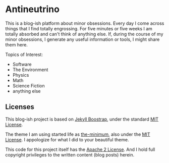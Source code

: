# Antineutrino

This is a blog-ish platform about minor obsessions. Every day I come across things that I find totally engrossing. For five minutes or five weeks I am totally absorbed and can't think of anything else. If, during the course of my minor obsessions, I generate any useful information or tools, I might share them here.

Topics of Interest:

* Software
* The Environment
* Physics
* Math
* Science Fiction
* anything else

## Licenses

This blog-ish project is based on [Jekyll Boostrap](http://jekyllbootstrap.com), under the standard [MIT License](http://opensource.org/licenses/MIT).

The theme I am using started life as [the-minimum](http://themes.jekyllbootstrap.com/preview/the-minimum/), also under the [MIT License](http://opensource.org/licenses/MIT). I appologize for what I did to your beautiful theme.

This code for this project itself has the [Apache 2 License](https://github.com/theJollySin/thejollysin.github.io/blob/master/LICENSE). And I hold full copyright privileges to the written content (blog posts) herein.  
